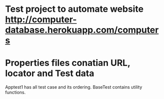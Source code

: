 # Test project to automate website http://computer-database.herokuapp.com/computers
# Properties files conatian URL, locator and Test data
 Apptest1 has all test case and its ordering.
 BaseTest contains utility functions.
